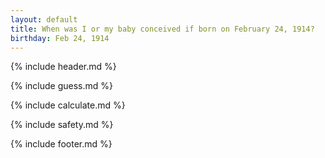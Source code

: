 ```yaml
---
layout: default
title: When was I or my baby conceived if born on February 24, 1914?
birthday: Feb 24, 1914
---
```


{% include header.md %}

{% include guess.md %}

{% include calculate.md %}

{% include safety.md %}

{% include footer.md %}



